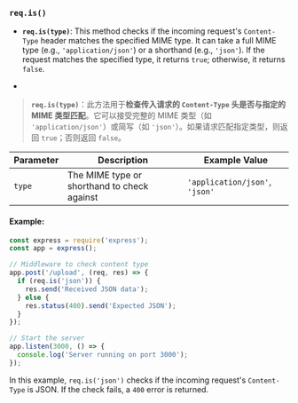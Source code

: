### `req.is()`

- **`req.is(type)`**: This method checks if the incoming request's `Content-Type` header matches the specified MIME type. It can take a full MIME type (e.g., `'application/json'`) or a shorthand (e.g., `'json'`). If the request matches the specified type, it returns `true`; otherwise, it returns `false`.

- <audio src="../../../../Downloads/__`req.is(type).mp3"></audio>

> **`req.is(type)`**：此方法用于**检查传入请求的 `Content-Type` 头是否与指定的 MIME 类型匹配**。它可以接受完整的 MIME 类型（如 `'application/json'`）或简写（如 `'json'`）。如果请求匹配指定类型，则返回 `true`；否则返回 `false`。
>
> <audio src="../../../../Downloads/req.is(type)：此方.mp3"></audio>

| Parameter | Description                                 | Example Value                  |
| --------- | ------------------------------------------- | ------------------------------ |
| `type`    | The MIME type or shorthand to check against | `'application/json'`, `'json'` |

#### Example:

<audio src="../../../../Downloads/`req.is(type)` .mp3"></audio>

```js
const express = require('express');
const app = express();

// Middleware to check content type
app.post('/upload', (req, res) => {
  if (req.is('json')) {
    res.send('Received JSON data');
  } else {
    res.status(400).send('Expected JSON');
  }
});

// Start the server
app.listen(3000, () => {
  console.log('Server running on port 3000');
});
```

In this example, `req.is('json')` checks if the incoming request's `Content-Type` is JSON. If the check fails, a `400` error is returned.